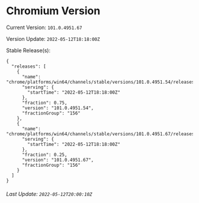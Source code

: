 # Chromium Version

Current Version: `101.0.4951.67`

Version Update: `2022-05-12T18:18:00Z`

Stable Release(s):
```
{
  "releases": [
    {
      "name": "chrome/platforms/win64/channels/stable/versions/101.0.4951.54/releases/1652379480",
      "serving": {
        "startTime": "2022-05-12T18:18:00Z"
      },
      "fraction": 0.75,
      "version": "101.0.4951.54",
      "fractionGroup": "156"
    },
    {
      "name": "chrome/platforms/win64/channels/stable/versions/101.0.4951.67/releases/1652379480",
      "serving": {
        "startTime": "2022-05-12T18:18:00Z"
      },
      "fraction": 0.25,
      "version": "101.0.4951.67",
      "fractionGroup": "156"
    }
  ]
}
```

###### Last Update: `2022-05-12T20:00:10Z`
